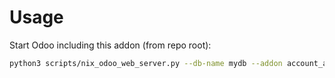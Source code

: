# Usage

Start Odoo including this addon (from repo root):

```bash
python3 scripts/nix_odoo_web_server.py --db-name mydb --addon account_asset_management_stock_lot
```
